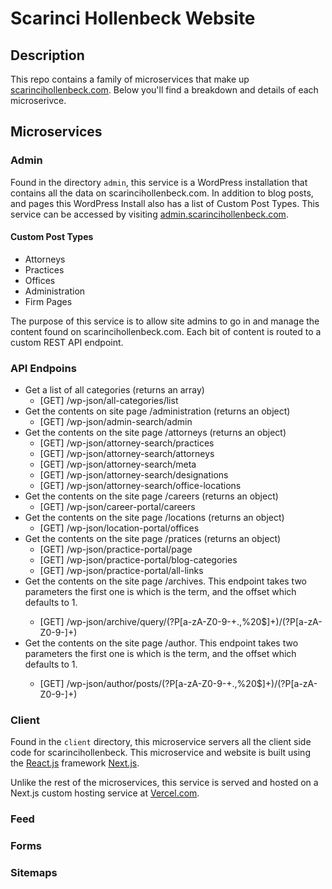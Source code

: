 # Scarinci Hollenbeck Website

## Description

This repo contains a family of microservices that make up [scarincihollenbeck.com](https://scarincihollenbeck.com). Below you'll find a breakdown and details of each microserivce.

## Microservices

### Admin

Found in the directory ```admin```, this service is a WordPress installation that contains all the data on scarincihollenbeck.com. In addition to blog posts, and pages this WordPress Install also has a list of Custom Post Types. This service can be accessed by visiting [admin.scarincihollenbeck.com](https://admin.scarincihollenbeck.com/wp-admin). 

#### Custom Post Types

* Attorneys
* Practices
* Offices
* Administration
* Firm Pages

The purpose of this service is to allow site admins to go in and manage the content found on scarincihollenbeck.com. Each bit of content is routed to a custom REST API endpoint. 

### API Endpoins

* Get a list of all categories (returns an array)
  * [GET] /wp-json/all-categories/list
* Get the contents on site page /administration (returns an object)
  * [GET] /wp-json/admin-search/admin
* Get the contents on the site page /attorneys (returns an object)
  * [GET] /wp-json/attorney-search/practices
  * [GET] /wp-json/attorney-search/attorneys
  * [GET] /wp-json/attorney-search/meta
  * [GET] /wp-json/attorney-search/designations
  * [GET] /wp-json/attorney-search/office-locations
* Get the contents on the site page /careers (returns an object)
  * [GET] /wp-json/career-portal/careers
* Get the contents on the site page /locations (returns an object)
  * [GET] /wp-json/location-portal/offices
* Get the contents on the site page /pratices (returns an object)
  * [GET] /wp-json/practice-portal/page
  * [GET] /wp-json/practice-portal/blog-categories
  * [GET] /wp-json/practice-portal/all-links
* Get the contents on the site page /archives. This endpoint takes two parameters the first one is <slug> which is the term, and the offset which defaults to 1.
  * [GET] /wp-json/archive/query/(?P<slug>[a-zA-Z0-9-+.,%20$]+)/(?P<offset>[a-zA-Z0-9-]+)
* Get the contents on the site page /author. This endpoint takes two parameters the first one is <slug> which is the term, and the offset which defaults to 1.
  * [GET] /wp-json/author/posts/(?P<slug>[a-zA-Z0-9-+.,%20$]+)/(?P<offset>[a-zA-Z0-9-]+)

### Client

Found in the ```client``` directory, this microservice servers all the client side code for scarincihollenbeck. This microservice and website is built using the [React.js](https://reactjs.org) framework [Next.js](https://nextjs.org/).

Unlike the rest of the microservices, this service is served and hosted on a Next.js custom hosting service at [Vercel.com](https://vercel.com).

### Feed

### Forms

### Sitemaps


